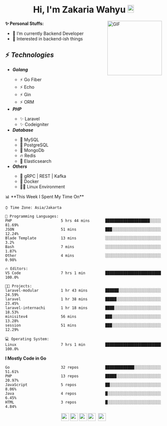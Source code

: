 <h1 align="center">Hi, I'm Zakaria Wahyu <img src="https://github.com/TheDudeThatCode/TheDudeThatCode/blob/master/Assets/Hi.gif" width="20px" height="25px"></h1>

<img align="right" alt="GIF" height="175px" src="https://www.nayakapratama.co.id/wp-content/uploads/2019/07/Website-Maintenance.gif" />

**✨ Personal Stuffs:**
- 🔭 I’m currently Backend Developer
- 🌱 Interested in backend-ish things

<h2>⚡ <i>Technologies</i></h2>
<ul>
<li><strong><i>Golang</i></strong></li>
  <ul>
    <li>⚡ Go Fiber</li>
    <li>⚡ Echo</li>
    <li>⚡ Gin</li>
    <li>⚡ ORM</li>
  </ul>
<li><strong><i>PHP</i></strong></li>
  <ul>
    <li>✨ Laravel</li>
    <li>✨ Codeigniter</li>
  </ul>
<li><strong><i>Database</i></strong></li>
  <ul>
    <li>🐬 MySQL</li>
    <li>🐘 PostgreSQL</li>
    <li>🍃 MongoDb</li>
    <li>🔥 Redis</li>
    <li>🔎 Elasticsearch</li>
  </ul>
  <li><strong><i>Others</i></strong></li>
  <ul>
    <li>💫 gRPC | REST | Kafka</li>
    <li>🐳 Docker</li>
    <li>👨‍💻 Linux Environment</li>
  </ul>
</ul>
<!--START_SECTION:waka-->
📊 **This Week I Spent My Time On** 

```text
⌚︎ Time Zone: Asia/Jakarta

💬 Programming Languages: 
PHP                      5 hrs 44 mins       ████████████████████░░░░░   81.69% 
JSON                     51 mins             ███░░░░░░░░░░░░░░░░░░░░░░   12.24% 
Blade Template           13 mins             ░░░░░░░░░░░░░░░░░░░░░░░░░   3.2% 
Bash                     7 mins              ░░░░░░░░░░░░░░░░░░░░░░░░░   1.87% 
Other                    4 mins              ░░░░░░░░░░░░░░░░░░░░░░░░░   0.98%

🔥 Editors: 
VS Code                  7 hrs 1 min         █████████████████████████   100.0%

🐱‍💻 Projects: 
laravel-modular          1 hr 43 mins        ██████░░░░░░░░░░░░░░░░░░░   24.59% 
laravel                  1 hr 38 mins        █████░░░░░░░░░░░░░░░░░░░░   23.45% 
laravel-internachi       1 hr 18 mins        ████░░░░░░░░░░░░░░░░░░░░░   18.53% 
minisitev4               56 mins             ███░░░░░░░░░░░░░░░░░░░░░░   13.28% 
session                  51 mins             ███░░░░░░░░░░░░░░░░░░░░░░   12.29%

💻 Operating System: 
Linux                    7 hrs 1 min         █████████████████████████   100.0%

```

**I Mostly Code in Go** 

```text
Go                       32 repos            █████████████░░░░░░░░░░░░   51.61% 
PHP                      13 repos            █████░░░░░░░░░░░░░░░░░░░░   20.97% 
JavaScript               5 repos             ██░░░░░░░░░░░░░░░░░░░░░░░   8.06% 
Java                     4 repos             █░░░░░░░░░░░░░░░░░░░░░░░░   6.45% 
HTML                     3 repos             █░░░░░░░░░░░░░░░░░░░░░░░░   4.84%

```



<!--END_SECTION:waka-->

<p align="center">
<a href="https://www.linkedin.com/in/zakariawahyu" target="_blank"><img src="https://img.shields.io/badge/linkedin-%230077B5.svg?&style=for-the-badge&logo=linkedin&logoColor=white" height=25></a>
<a href="https://medium.com/@zakariawahyu" target="_blank"><img src="https://img.shields.io/badge/Medium-12100E?style=for-the-badge&logo=medium&logoColor=white" height=25></a>
<a href="https://medium.com/@zakariawahyu" target="_blank"><img src="https://img.shields.io/badge/Portfolio-2300843e?style=for-the-badge&logo=About.me&logoColor=white" height=25></a>
<a href="https://www.twitter.com/_zakariawahyu" target="_blank"><img src="https://img.shields.io/badge/twitter-%231DA1F2.svg?&style=for-the-badge&logo=twitter&logoColor=white" height=25></a> 
<a href="https://www.instagram.com/_zakariawahyu" target="_blank"><img src="https://img.shields.io/badge/instagram-%23E4405F.svg?&style=for-the-badge&logo=instagram&logoColor=white" height=25></a>
